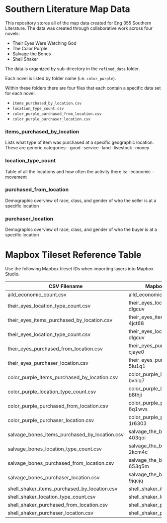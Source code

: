 # Southern Literature Map Data
This repository stores all of the map data created for Eng 355 Southern Literature. The data was created through collaborative work across four novels:
- Their Eyes Were Watching God
- The Color Purple
- Salvage the Bones
- Shell Shaker

The data is organized by sub-directory in the `refined_data` folder. 

Each novel is listed by folder name (i.e. `color_purple`).

Within these folders there are four files that each contain a specific data set for each novel.
- `items_purchased_by_location.csv`
- `location_type_count.csv`
- `color_purple_purchased_from_location.csv`
- `color_purple_purchaser_location.csv`

### items_purchased_by_location

Lists what type of item was purchased at a specific geographic location. These are generic categories:
-good
-service
-land
-livestock
-money

### location_type_count

Table of all the locations and how often the activity there is:
-economic
-movement

### purchased_from_location
Demographic overview of race, class, and gender of who the seller is at a specific location


### purchaser_location
Demographic overview of race, class, and gender of who the buyer is at a specific location

# Mapbox Tileset Reference Table

Use the following Mapbox tileset IDs when importing layers into Mapbox Studio.

| CSV Filename                              | Mapbox Layer Name               | Mapbox ID                          |
|------------------------------------------|--------------------------------|------------------------------------|
| aild_economic_count.csv | aild_economic_count-7ykpxd | `burgerjh.0yfcp5b6`     |burgerjh.ci8mwu3n|
| their_eyes_location_type_count.csv        | their_eyes_location_type_coun-dlgcuv | `burgerjh.4e3g2fm2` |
| their_eyes_items_purchased_by_location.csv | their_eyes_items_purchased_by-4jct68          | `burgerjh.0yfcp5b6`     |
| their_eyes_location_type_count.csv        | their_eyes_location_type_coun-dlgcuv | `burgerjh.4e3g2fm2` |
| their_eyes_purchased_from_location.csv    | their_eyes_purchased_from_loc-cjaye0 | `burgerjh.0dyfhlru`    |
| their_eyes_purchaser_location.csv         | their_eyes_purchaser_location-5lu1q1      | `burgerjh.5qhs3wn4` |
| color_purple_items_purchased_by_location.csv | color_purple_items_purchased_-bvhiq7      | `burgerjh.19zeh070`   |
| color_purple_location_type_count.csv      | color_purple_location_type_co-b8thji | `burgerjh.ajzgbuiz` |
| color_purple_purchased_from_location.csv  | color_purple_purchased_from_l-6q1wvs  | `burgerjh.awjw9ty8`  |
| color_purple_purchaser_location.csv       | color_purple_purchaser_locati-1r6303 | `burgerjh.b38x1pvx` |
| salvage_bones_items_purchased_by_location.csv | salvage_the_bones_items_purch-403qoi    | `burgerjh.d86s9bva`  |
| salvage_bones_location_type_count.csv     | salvage_the_bones_location_ty-2kcm4c | `burgerjh.5nprtd1s` |
| salvage_bones_purchased_from_location.csv | salvage_the_bones_purchased_f-653q5m | `burgerjh.3p4636ib` |
| salvage_bones_purchaser_location.csv      | salvage_the_bones_purchaser_l-9jqcjq   | `burgerjh.81rv5t56` |
| shell_shaker_items_purchased_by_location.csv | shell_shaker_items_layer      | `yourusername.shell_shaker_items`   |
| shell_shaker_location_type_count.csv      | shell_shaker_location_count_layer | `yourusername.shell_shaker_loc_count` |
| shell_shaker_purchased_from_location.csv  | shell_shaker_purchased_from_layer | `yourusername.shell_shaker_seller`  |
| shell_shaker_purchaser_location.csv       | shell_shaker_purchaser_layer    | `yourusername.shell_shaker_purchaser` |

  
